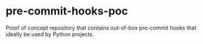 # pre-commit-hooks-poc
Proof of concept repository that contains out-of-box pre-commit hooks that ideally be used by Python projects.
